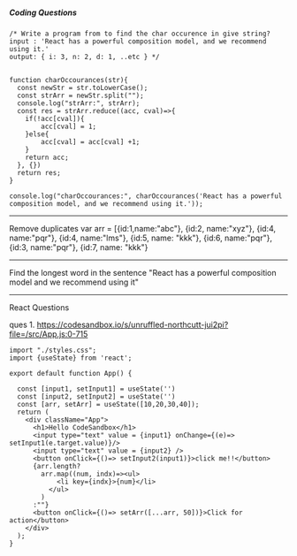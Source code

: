 ##### Coding Questions

```
/* Write a program from to find the char occurence in give string?
input : 'React has a powerful composition model, and we recommend using it.'
output: { i: 3, n: 2, d: 1, ..etc } */


function charOccourances(str){
  const newStr = str.toLowerCase();
  const strArr = newStr.split("");
  console.log("strArr:", strArr);
  const res = strArr.reduce((acc, cval)=>{
  	if(!acc[cval]){
    	acc[cval] = 1;
    }else{
    	acc[cval] = acc[cval] +1;
    }
    return acc;
  }, {})
  return res;
}

console.log("charOccourances:", charOccourances('React has a powerful composition model, and we recommend using it.'));
```


________________________________________________________

Remove duplicates
var arr = [{id:1,name:"abc"},
						{id:2, name:"xyz"}, 
            {id:4, name:"pqr"}, 
            {id:4, name:"lms"}, 
            {id:5, name: "kkk"},
             {id:6, name:"pqr"}, 
            {id:3, name:"pqr"}, 
            {id:7, name: "kkk"}

_________________________________________________________________

Find the longest word in the sentence "React has a powerful composition model and we recommend using it"
______________________________________________________________________________________

React Questions

ques 1.
https://codesandbox.io/s/unruffled-northcutt-jui2pi?file=/src/App.js:0-715

```
import "./styles.css";
import {useState} from 'react';

export default function App() {

  const [input1, setInput1] = useState('')
  const [input2, setInput2] = useState('')
  const [arr, setArr] = useState([10,20,30,40]);
  return (
    <div className="App">
      <h1>Hello CodeSandbox</h1>
      <input type="text" value = {input1} onChange={(e)=> setInput1(e.target.value)}/>
      <input type="text" value = {input2} />
      <button onClick={()=> setInput2(input1)}>click me!!</button>
      {arr.length?
        arr.map((num, indx)=><ul>
            <li key={indx}>{num}</li>
          </ul>
        )
      :""}
      <button onClick={()=> setArr([...arr, 50])}>Click for action</button>
    </div>
  );
}
```
